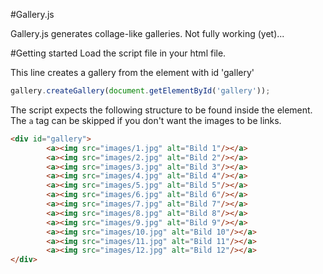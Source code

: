 #Gallery.js

Gallery.js generates collage-like galleries. Not fully working (yet)...

#Getting started
Load the script file in your html file.

This line creates a gallery from the element with id 'gallery'
```javascript
gallery.createGallery(document.getElementById('gallery'));
```

The script expects the following structure to be found inside the element. The `a` tag can be skipped if you don't want the images to be links.

```html
<div id="gallery">
        <a><img src="images/1.jpg" alt="Bild 1"/></a>
        <a><img src="images/2.jpg" alt="Bild 2"/></a>
        <a><img src="images/3.jpg" alt="Bild 3"/></a>
        <a><img src="images/4.jpg" alt="Bild 4"/></a>
        <a><img src="images/5.jpg" alt="Bild 5"/></a>
        <a><img src="images/6.jpg" alt="Bild 6"/></a>
        <a><img src="images/7.jpg" alt="Bild 7"/></a>
        <a><img src="images/8.jpg" alt="Bild 8"/></a>
        <a><img src="images/9.jpg" alt="Bild 9"/></a>
        <a><img src="images/10.jpg" alt="Bild 10"/></a>
        <a><img src="images/11.jpg" alt="Bild 11"/></a>
        <a><img src="images/12.jpg" alt="Bild 12"/></a>
</div>
```
